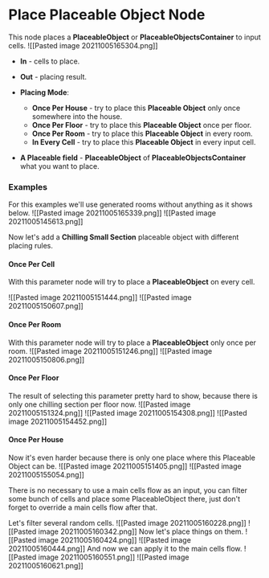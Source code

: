 # Place Placeable Object Node
This node places a **PlaceableObject** or **PlaceableObjectsContainer** to input cells.
![[Pasted image 20211005165304.png]]

- **In** - cells to place.
- **Out** - placing result.
- **Placing Mode**: 
	- **Once Per House** - try to place this **Placeable Object** only once somewhere into the house.
	- **Once Per Floor** - try to place this **Placeable Object** once per floor.
	- **Once Per Room** - try to place this **Placeable Object** in every room.
	- **In Every Cell** - try to place this **Placeable Object** in every input cell.
	
- **A Placeable field** - **PlaceableObject** of **PlaceableObjectsContainer** what you want to place.

### Examples
For this examples we'll use generated rooms without anything as it shows below.
![[Pasted image 20211005165339.png]]
![[Pasted image 20211005145613.png]]

Now let's add a **Chilling Small Section** placeable object with different placing rules.

#### Once Per Cell
With this parameter node will try to place a **PlaceableObject** on every cell. 

![[Pasted image 20211005151444.png]]
![[Pasted image 20211005150607.png]]

#### Once Per Room
With this parameter node will try to place a **PlaceableObject** only once per room. 
![[Pasted image 20211005151246.png]]
![[Pasted image 20211005150806.png]]

#### Once Per Floor
The result of selecting this parameter pretty hard to show, because there is only one chilling section per floor now.
![[Pasted image 20211005151324.png]]
![[Pasted image 20211005154308.png]]
![[Pasted image 20211005154452.png]]

#### Once Per House
Now it's even harder because there is only one place where this Placeable Object can be.
![[Pasted image 20211005151405.png]]
![[Pasted image 20211005155054.png]]

There is no necessary to use a main cells flow as an input, you can filter some bunch of cells and place some PlaceableObject there, just don't forget to override a main cells flow after that.

Let's filter several random cells.
![[Pasted image 20211005160228.png]]
![[Pasted image 20211005160342.png]]
Now let's place things on them.
![[Pasted image 20211005160424.png]]
![[Pasted image 20211005160444.png]]
And now we can apply it to the main cells flow.
![[Pasted image 20211005160551.png]]
![[Pasted image 20211005160621.png]]